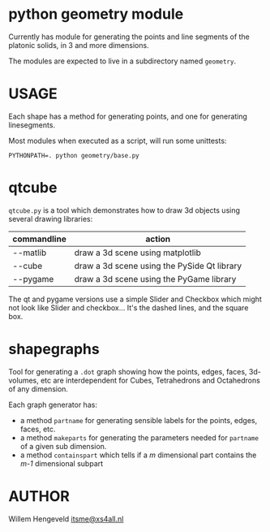 python geometry module
======================

Currently has module for generating the points and line segments of the platonic solids, in 3 and more dimensions.

The modules are expected to live in a subdirectory named `geometry`.

USAGE
=====

Each shape has a method for generating points, and one for generating linesegments.

Most modules when executed as a script, will run some unittests:

    PYTHONPATH=. python geometry/base.py


qtcube
======

`qtcube.py` is a tool which demonstrates how to draw 3d objects using several drawing libraries:

| commandline | action
| ----------- | -------------
| --matlib | draw a 3d scene using matplotlib
| --cube   | draw a 3d scene using the PySide Qt library
| --pygame | draw a 3d scene using the PyGame library

The qt and pygame versions use a simple Slider and Checkbox which might not look like
Slider and checkbox... It's the dashed lines, and the square box.


shapegraphs
===========

Tool for generating a `.dot` graph showing how the points, edges, faces, 3d-volumes, etc are interdependent
for Cubes, Tetrahedrons and Octahedrons of any dimension.

Each graph generator has:
 * a method `partname` for generating sensible labels for the points, edges, faces, etc.
 * a method `makeparts` for generating the parameters needed for `partname` of a given sub dimension.
 * a method `containspart` which tells if a _m_ dimensional part contains the _m-1_ dimensional subpart


AUTHOR
======

Willem Hengeveld <itsme@xs4all.nl>
